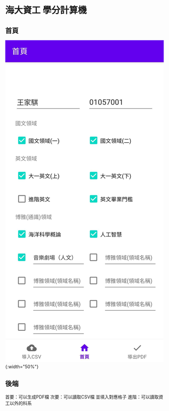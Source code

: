 # 海大資工 學分計算機

## 首頁
![image](https://github.com/partner0487/NTOU-credit-calculation/blob/master/image/home.jpg){:width="50%"}

## 後端
首要：可以生成PDF檔
次要：可以讀取CSV檔 並填入對應格子
進階：可以讀取資工以外的科系 
